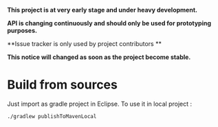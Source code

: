 
**This project is at very early stage and under heavy development.**

**API is changing continuously and should only be used for prototyping purposes.**

**Issue tracker is only used by project contributors **

**This notice will changed as soon as the project become stable.**

# Build from sources

Just import as gradle project in Eclipse. To use it in local project :

`./gradlew publishToMavenLocal`
